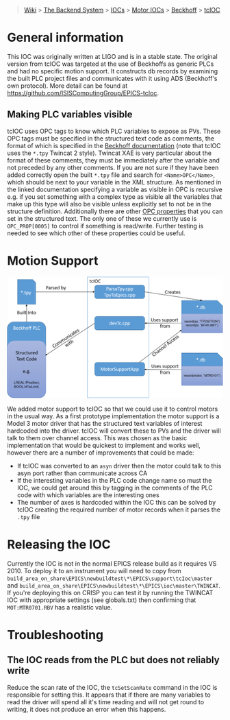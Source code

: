 > [Wiki](Home) > [The Backend System](The-Backend-System) > [IOCs](IOCs) > [Motor IOCs](Motor-IOCs) > [Beckhoff](Beckhoff) > [tcIOC](tcIOC)

# General information

This IOC was originally written at LIGO and is in a stable state. The original version from tcIOC was targeted at the use of Beckhoffs as generic PLCs and had no specific motion support. It constructs db records by examining the built PLC project files and communicates with it using ADS (Beckhoff's own protocol). More detail can be found at https://github.com/ISISComputingGroup/EPICS-tcIoc.

## Making PLC variables visible

tcIOC uses OPC tags to know which PLC variables to expose as PVs. These OPC tags must be specified in the structured text code as comments, the format of which is specified in the [Beckhoff documentation](https://infosys.beckhoff.com/english.php?content=../content/1033/tcopcuaserver/117093590390367755.html&id=) (note that tcIOC uses the `*.tpy` Twincat 2 style). Twincat XAE is very particular about the format of these comments, they must be immediately after the variable and not preceded by any other comments. If you are not sure if they have been added correctly open the built `*.tpy` file and search for `<Name>OPC</Name>`, which should be next to your variable in the XML structure. As mentioned in the linked documentation specifying a variable as visible in OPC is recursive e.g. if you set something with a complex type as visible all the variables that make up this type will also be visible unless explicitly set to not be in the structure definition. Additionally there are other [OPC properties](https://infosys.beckhoff.com/english.php?content=../content/1033/tf6120_tc3_opcda/80189195.html&id=) that you can set in the structured text. The only one of these we currently use is `OPC_PROP[0005]` to control if something is read/write. Further testing is needed to see which other of these properties could be useful.

# Motion Support

![Overview](beckhoff/tcIOC_motor_support.png)

We added motor support to tcIOC so that we could use it to control motors in the usual way. As a first prototype implementation the motor support is a Model 3 motor driver that has the structured text variables of interest hardcoded into the driver. tcIOC will convert these to PVs and the driver will talk to them over channel access. This was chosen as the basic implementation that would be quickest to implement and works well, however there are a number of improvements that could be made:

* If tcIOC was converted to an `asyn` driver then the motor could talk to this asyn port rather than communicate across CA
* If the interesting variables in the PLC code change name so must the IOC, we could get around this by tagging in the comments of the PLC code with which variables are the interesting ones
* The number of axes is hardcoded within the IOC this can be solved by tcIOC creating the required number of motor records when it parses the `.tpy` file

# Releasing the IOC

Currently the IOC is not in the normal EPICS release build as it requires VS 2010. To deploy it to an instrument you will need to copy from `build_area_on_share\EPICS\newbuildtest\*\EPICS\support\tcIoc\master` and `build_area_on_share\EPICS\newbuildtest\*\EPICS\ioc\master\TWINCAT`. If you're deploying this on CRISP you can test it by running the TWINCAT IOC with appropriate settings (see globals.txt) then confirming that `MOT:MTR0701.RBV` has a realistic value. 

# Troubleshooting

## The IOC reads from the PLC but does not reliably write
Reduce the scan rate of the IOC, the `tcSetScanRate` command in the IOC is responsible for setting this. It appears that if there are many variables to read the driver will spend all it's time reading and will not get round to writing, it does not produce an error when this happens.